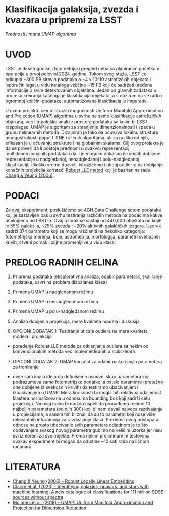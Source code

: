 # Klasifikacija galaksija, zvezda i kvazara u pripremi za LSST
*Prednosti i mane UMAP algoritma*

# UVOD

LSST je desetogodišnji fotometrijski pregled neba sa planiranim početkom operacija u prvoj polovini 2024. godine. Tokom svog staža, LSST će prikupiti ~300 PB sirovih podataka o ~4 x 10^10 astrofizčkih objekata i isporučiti legat u vidu kataloga veličine ~15 PB koji će sadržati uređene informacije o svim detektovanim objektima. Jedan od glavnih zadataka u procesu kreiranja kataloga je klasifikacija objekata, a s obzirom da se radi o ogromnoj količini podataka, automatizovana klasifikacja je imperativ.

U ovom projektu ćemo istražiti mogućnosti Uniform Manifold Approximation and Projection (UMAP) algoritma u svrhu ne samo klasifikacije astrofizičkih objekata, već i topološke analize prostora podataka sa kojim bi LSST raspolagao. UMAP je algoritam za smanjenje dimenzionalnosti i spada u grupu nelinearnih metoda. Dizajniran je tako da očuvava lokalnu strukturu mnogostrukosti poput t-SNE i sličnih algoritama, ali za razliku od njih, efikasan je u očuvanju strukture i na globalnim skalama. Cilj ovog projekta je da se proveri da li postoje prednosti u ovakvoj reprezentaciji multidimenzionalnih podataka i da li je moguće efikasno iskoristiti dobijene reprezentacije u nadgledanoj, nenadgledanoj i polu-nadgledanoj klasifikaciji. Ukoliko vreme dozvoli, istražićemo i uticaj outlier-a na dobijanje konačnih projekcija koristeći [Robust LLE metod](https://github.com/cefeida42/agndc-contrib/blob/main/RLLE.py) koji je baziran na radu [Chang & Yeung (2006)](https://www.sciencedirect.com/science/article/abs/pii/S0031320305003353).

# PODACI

Za ovaj eksperiment, poslužićemo se AGN Data Challenge setom podataka koji je sastavljen baš u svrhu testiranja različitih metoda na podacima kakve očekujemo od LSST-a. Ovaj uzorak se sastoji od 440,000 objekata od kojih je 55% galaksija, ~25% zvezda i ~20% aktivnih galaktičkih jezgara. Uzorak sadrži 374 parametra koji se mogu raščlaniti na nekoliko kategorija: fotometrijska merenja, boje, astrometrija, morfologija, parametri svetlosnih krivih, crveni pomak i ciljne promenljiive u vidu klasa.


# PREDLOG RADNIH CELINA

1. Priprema podataka (eksplorativna analiza, odabir parametara, skaliranje podataka, osvrt na problem disbalansa klasa)
2. Primena UMAP u nadgledanom režimu
3. Primena UMAP u nenadgledanom režimu
4. Primena UMAP u polu-nadgledanom režimu
5. Analiza dobijenih projekcija, mere kvaliteta modela i diskusija

6. OPCIONI DODATAK 1: Testiranje uticaja outliera na mere kvaliteta modela i projekcija
- poređenje Robust LLE metode za otklanjanje outliera sa nekim od konvencionalnih metoda već implementiranih u scikit-learn.

7. OPCIONI DODATAK 2: UMAP kao alat za odabir najkorisnijih parametara za treniranje
- ovde sam imala ideju da definišemo osnovni skup parametara koji podrazumeva samo fotometrijske podatke, a ostale parametre (pretežno one dobijene iz svetlosnih krivih) da testiramo ubacivanjem i izbacivanjem u UMAP. Mera korisnosti bi mogla biti relativna udaljenost klastera normalizovana u odnosu na bounding box koji sadrži celu projekciju. Na ovaj način bi možda uspeli da pronađemo recimo 10 najboljih parametara (od njih 300) koji bi nam davali najveća razdvajanja u projekcijama, a samim tim bi znali da su to parametri koji nose više relevantnih inforamcija za razdvajanje klasa. Prednost ovog pristupa u odnosu na prosto ubacivanje svih parametara odjednom je to što dodavanjem svakog novog parametra gubimo na veličini uzorka jer nisu svi izmereni za sve objekte. Prema nekim preliminarnim testovima ovakav eksperiment bi mogao da oduzme ~10 sati rada na ličnom računaru.


# LITERATURA
- [Chang & Yeung (2006) - Robust Locally Linear Embedding](https://www.sciencedirect.com/science/article/abs/pii/S0031320305003353)
- [Clarke et al. (2020) - Identifying galaxies, quasars, and stars with machine learning: A new catalogue of classifications for 111 million SDSS sources without spectra](https://ui.adsabs.harvard.edu/abs/2020A%26A...639A..84C/abstract)
- [McInnes et al. (2018) - UMAP: Uniform Manifold Approximation and Projection for Dimension Reduction](https://arxiv.org/abs/1802.03426)




